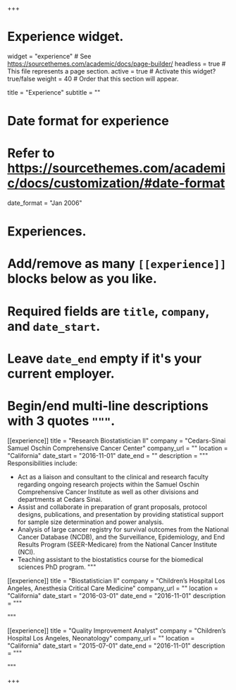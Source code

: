 +++
# Experience widget.
widget = "experience"  # See https://sourcethemes.com/academic/docs/page-builder/
headless = true  # This file represents a page section.
active = true  # Activate this widget? true/false
weight = 40  # Order that this section will appear.

title = "Experience"
subtitle = ""

# Date format for experience
#   Refer to https://sourcethemes.com/academic/docs/customization/#date-format
date_format = "Jan 2006"

# Experiences.
#   Add/remove as many `[[experience]]` blocks below as you like.
#   Required fields are `title`, `company`, and `date_start`.
#   Leave `date_end` empty if it's your current employer.
#   Begin/end multi-line descriptions with 3 quotes `"""`.
[[experience]]
  title = "Research Biostatistician II"
  company = "Cedars-Sinai Samuel Oschin Comprehensive Cancer Center"
  company_url = ""
  location = "California"
  date_start = "2016-11-01"
  date_end = ""
  description = """
  Responsibilities include:
  
  * Act as a liaison and consultant to the clinical and research faculty regarding ongoing research
projects within the Samuel Oschin Comprehensive Cancer Institute as well as other divisions and
departments at Cedars Sinai.
  * Assist and collaborate in preparation of grant proposals, protocol designs, publications, and
presentation by providing statistical support for sample size determination and power analysis.
  * Analysis of large cancer registry for survival outcomes from the National Cancer Database
(NCDB), and the Surveillance, Epidemiology, and End Results Program (SEER-Medicare) from
the National Cancer Institute (NCI).
  * Teaching assistant to the biostatistics course for the biomedical sciences PhD program.
  """

[[experience]]
  title = "Biostatistician II"
  company = "Children’s Hospital Los Angeles, Anesthesia Critical Care Medicine"
  company_url = ""
  location = "California"
  date_start = "2016-03-01"
  date_end = "2016-11-01"
  description = """
  
  """

[[experience]]
  title = "Quality Improvement Analyst"
  company = "Children’s Hospital Los Angeles, Neonatology"
  company_url = ""
  location = "California"
  date_start = "2015-07-01"
  date_end = "2016-11-01"
  description = """
  
  """
  
+++